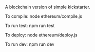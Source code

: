 A blockchain version of simple kickstarter.

To compile:
node ethereum/compile.js

To run test:
npm run test

To deploy:
node ethereum/deploy.js

To run dev:
npm run dev
